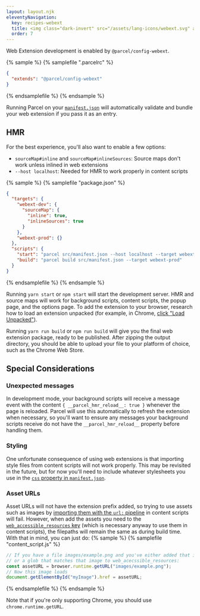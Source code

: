 ```yaml
---
layout: layout.njk
eleventyNavigation:
  key: recipes-webext
  title: <img class="dark-invert" src="/assets/lang-icons/webext.svg" alt=""/> Web Extension
  order: 7
---
```


Web Extension development is enabled by `@parcel/config-webext`.

{% sample %}
{% samplefile ".parcelrc" %}

```json
{
  "extends": "@parcel/config-webext"
}
```

{% endsamplefile %}
{% endsample %}

Running Parcel on your [`manifest.json`](https://developer.mozilla.org/en-US/docs/Mozilla/Add-ons/WebExtensions/manifest.json) will automatically validate and bundle your web extension if you pass it as an entry.

## HMR

For the best experience, you'll also want to enable a few options:

- `sourceMap#inline` and `sourceMap#inlineSources`: Source maps don't work unless inlined in web extensions
- `--host localhost`: Needed for HMR to work properly in content scripts

{% sample %}
{% samplefile "package.json" %}

```json
{
  "targets": {
    "webext-dev": {
      "sourceMap": {
        "inline": true,
        "inlineSources": true
      }
    },
    "webext-prod": {}
  },
  "scripts": {
    "start": "parcel src/manifest.json --host localhost --target webext-dev",
    "build": "parcel build src/manifest.json --target webext-prod"
  }
}
```

{% endsamplefile %}
{% endsample %}

Running `yarn start` or `npm start` will start the development server. HMR and source maps will work for background scripts, content scripts, the popup page, and the options page. To add the extension to your browser, research how to load an extension unpacked (for example, in Chrome, [click "Load Unpacked"](https://developer.chrome.com/extensions/getstarted#manifest)).

Running `yarn run build` or `npm run build` will give you the final web extension package, ready to be published. After zipping the output directory, you should be able to upload your file to your platform of choice, such as the Chrome Web Store.

## Special Considerations

### Unexpected messages

In development mode, your background scripts will receive a message event with the content `{ __parcel_hmr_reload__: true }` whenever the page is reloaded. Parcel will use this automatically to refresh the extension when necessary, so you'll want to ensure any messages your background scripts receive do not have the `__parcel_hmr_reload__` property before handling them.

### Styling

One unfortunate consequence of using web extensions is that importing style files from content scripts will not work properly. This may be revisited in the future, but for now you'll need to include whatever stylesheets you use in the [`css` property in `manifest.json`](https://developer.mozilla.org/en-US/docs/Mozilla/Add-ons/WebExtensions/manifest.json/content_scripts#css).

### Asset URLs

Asset URLs will not have the extension prefix added, so trying to use assets such as images by [importing them with the `url:` pipeline](</configuration/plugin-configuration#predefined-(offical)-named-pipelines>) in content scripts will fail. However, when add the assets you need to the [`web_accessible_resources` key](https://developer.mozilla.org/en-US/docs/Mozilla/Add-ons/WebExtensions/manifest.json/web_accessible_resources) (which is necessary anyway to use them in content scripts), the filepaths will remain the same as during build time. With that in mind, you can just do:
{% sample %}
{% samplefile "content_script.js" %}

```js
// If you have a file images/example.png and you've either added that image
// or a glob that matches that image to web_acecssible_resources:
const assetURL = browser.runtime.getURL("images/example.png");
// Now this image loads
document.getElementById("myImage").href = assetURL;
```

{% endsamplefile %}
{% endsample %}

Note that if you're only supporting Chrome, you should use `chrome.runtime.getURL`.
